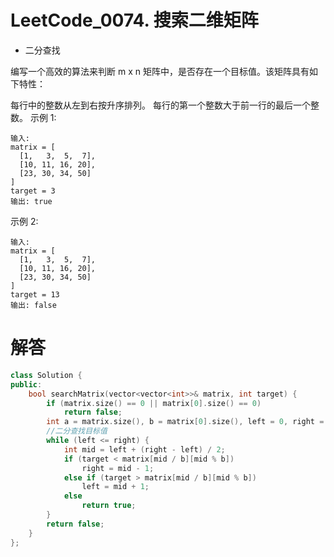 # LeetCode_0074. 搜索二维矩阵
* 二分查找

编写一个高效的算法来判断 m x n 矩阵中，是否存在一个目标值。该矩阵具有如下特性：

每行中的整数从左到右按升序排列。
每行的第一个整数大于前一行的最后一个整数。
示例 1:
```
输入:
matrix = [
  [1,   3,  5,  7],
  [10, 11, 16, 20],
  [23, 30, 34, 50]
]
target = 3
输出: true
```
示例 2:
```
输入:
matrix = [
  [1,   3,  5,  7],
  [10, 11, 16, 20],
  [23, 30, 34, 50]
]
target = 13
输出: false
```

# 解答

```C++
class Solution {
public:
    bool searchMatrix(vector<vector<int>>& matrix, int target) {
        if (matrix.size() == 0 || matrix[0].size() == 0) 
            return false;
        int a = matrix.size(), b = matrix[0].size(), left = 0, right = a * b - 1;	
        //二分查找目标值
        while (left <= right) {
            int mid = left + (right - left) / 2;
            if (target < matrix[mid / b][mid % b])
                right = mid - 1;
            else if (target > matrix[mid / b][mid % b]) 
                left = mid + 1;
            else 
                return true;
        }
        return false;
    }
};
```
